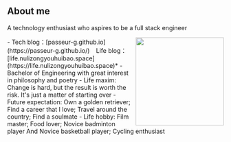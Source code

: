 ## About me
A technology enthusiast who aspires to be a full stack engineer

<img align="right" src="https://pic.imgdb.cn/item/6604d92c9f345e8d03020005.jpg" height="205">
- Tech blog：[passeur-g.github.io](https://passeur-g.github.io/) &ensp; Life blog：[life.nulizongyouhuibao.space](https://life.nulizongyouhuibao.space)*
- Bachelor of Engineering with great interest in philosophy and poetry
- Life maxim: Change is hard, but the result is worth the risk. It's just a matter of starting over
- Future expectation: Own a golden retriever; Find a career that I love; Travel around the country; Find a soulmate
- Life hobby: Film master; Food lover; Novice badminton player And Novice basketball player; Cycling enthusiast
